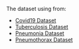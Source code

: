  The dataset using from:
- [Covid19 Dataset](http://www.kaggle.com/datasets/prashant268/chest-xray-covid19-pneumonia)
- [Tuberculosis Dataset](https://www.kaggle.com/datasets/tawsifurrahman/tuberculosis-tb-chest-xray-dataset)
- [Pneumonia Dataset](https://www.kaggle.com/datasets/paultimothymooney/chest-xray-pneumonia)
- [Pneumothorax Dataset](https://www.kaggle.com/datasets/vbookshelf/pneumothorax-chest-xray-images-and-masks)